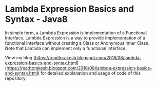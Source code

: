 # Lambda Expression Basics and Syntax - Java8
In simple term, a Lambda Expression is implementation of a Functional Interface. Lambda Expression is a way to provide implementation of a functional interface without creating a Class or Anonymous Inner Class. Note that Lambda can implement only a functional interface.

View my blog [https://readtorakesh.blogspot.com/2018/08/lambda-expression-basics-and-syntax.html](https://readtorakesh.blogspot.com/2018/08/lambda-expression-basics-and-syntax.html) for detailed explanation and usage of code of this repository.
